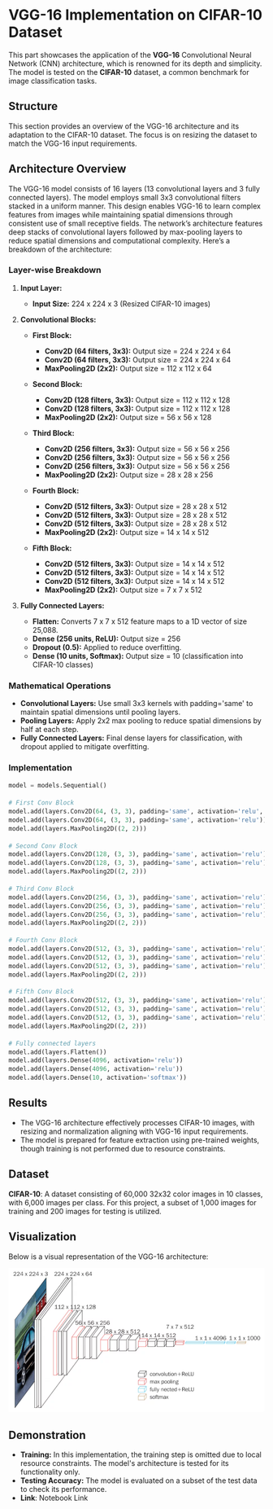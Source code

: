 # VGG-16 Implementation on CIFAR-10 Dataset

This part showcases the application of the **VGG-16** Convolutional Neural Network (CNN) architecture, which is renowned for its depth and simplicity. The model is tested on the **CIFAR-10** dataset, a common benchmark for image classification tasks.

## Structure

This section provides an overview of the VGG-16 architecture and its adaptation to the CIFAR-10 dataset. The focus is on resizing the dataset to match the VGG-16 input requirements.

## Architecture Overview

The VGG-16 model consists of 16 layers (13 convolutional layers and 3 fully connected layers). The model employs small 3x3 convolutional filters stacked in a uniform manner. This design enables VGG-16 to learn complex features from images while maintaining spatial dimensions through consistent use of small receptive fields. The network’s architecture features deep stacks of convolutional layers followed by max-pooling layers to reduce spatial dimensions and computational complexity.
Here’s a breakdown of the architecture:

### Layer-wise Breakdown

1. **Input Layer:**
   - **Input Size:** 224 x 224 x 3 (Resized CIFAR-10 images)

2. **Convolutional Blocks:**
   - **First Block:**
     - **Conv2D (64 filters, 3x3):** Output size = 224 x 224 x 64
     - **Conv2D (64 filters, 3x3):** Output size = 224 x 224 x 64
     - **MaxPooling2D (2x2):** Output size = 112 x 112 x 64

   - **Second Block:**
     - **Conv2D (128 filters, 3x3):** Output size = 112 x 112 x 128
     - **Conv2D (128 filters, 3x3):** Output size = 112 x 112 x 128
     - **MaxPooling2D (2x2):** Output size = 56 x 56 x 128

   - **Third Block:**
     - **Conv2D (256 filters, 3x3):** Output size = 56 x 56 x 256
     - **Conv2D (256 filters, 3x3):** Output size = 56 x 56 x 256
     - **Conv2D (256 filters, 3x3):** Output size = 56 x 56 x 256
     - **MaxPooling2D (2x2):** Output size = 28 x 28 x 256

   - **Fourth Block:**
     - **Conv2D (512 filters, 3x3):** Output size = 28 x 28 x 512
     - **Conv2D (512 filters, 3x3):** Output size = 28 x 28 x 512
     - **Conv2D (512 filters, 3x3):** Output size = 28 x 28 x 512
     - **MaxPooling2D (2x2):** Output size = 14 x 14 x 512

   - **Fifth Block:**
     - **Conv2D (512 filters, 3x3):** Output size = 14 x 14 x 512
     - **Conv2D (512 filters, 3x3):** Output size = 14 x 14 x 512
     - **Conv2D (512 filters, 3x3):** Output size = 14 x 14 x 512
     - **MaxPooling2D (2x2):** Output size = 7 x 7 x 512

3. **Fully Connected Layers:**
   - **Flatten:** Converts 7 x 7 x 512 feature maps to a 1D vector of size 25,088.
   - **Dense (256 units, ReLU):** Output size = 256
   - **Dropout (0.5):** Applied to reduce overfitting.
   - **Dense (10 units, Softmax):** Output size = 10 (classification into CIFAR-10 classes)

### Mathematical Operations

- **Convolutional Layers:** Use small 3x3 kernels with padding='same' to maintain spatial dimensions until pooling layers.
- **Pooling Layers:** Apply 2x2 max pooling to reduce spatial dimensions by half at each step.
- **Fully Connected Layers:** Final dense layers for classification, with dropout applied to mitigate overfitting.

### Implementation

```python
model = models.Sequential()

# First Conv Block
model.add(layers.Conv2D(64, (3, 3), padding='same', activation='relu', input_shape=(32, 32, 3)))
model.add(layers.Conv2D(64, (3, 3), padding='same', activation='relu'))
model.add(layers.MaxPooling2D((2, 2)))

# Second Conv Block
model.add(layers.Conv2D(128, (3, 3), padding='same', activation='relu'))
model.add(layers.Conv2D(128, (3, 3), padding='same', activation='relu'))
model.add(layers.MaxPooling2D((2, 2)))

# Third Conv Block
model.add(layers.Conv2D(256, (3, 3), padding='same', activation='relu'))
model.add(layers.Conv2D(256, (3, 3), padding='same', activation='relu'))
model.add(layers.Conv2D(256, (3, 3), padding='same', activation='relu'))
model.add(layers.MaxPooling2D((2, 2)))

# Fourth Conv Block
model.add(layers.Conv2D(512, (3, 3), padding='same', activation='relu'))
model.add(layers.Conv2D(512, (3, 3), padding='same', activation='relu'))
model.add(layers.Conv2D(512, (3, 3), padding='same', activation='relu'))
model.add(layers.MaxPooling2D((2, 2)))

# Fifth Conv Block
model.add(layers.Conv2D(512, (3, 3), padding='same', activation='relu'))
model.add(layers.Conv2D(512, (3, 3), padding='same', activation='relu'))
model.add(layers.Conv2D(512, (3, 3), padding='same', activation='relu'))
model.add(layers.MaxPooling2D((2, 2)))

# Fully connected layers
model.add(layers.Flatten())
model.add(layers.Dense(4096, activation='relu'))
model.add(layers.Dense(4096, activation='relu'))
model.add(layers.Dense(10, activation='softmax'))
```

## Results

- The VGG-16 architecture effectively processes CIFAR-10 images, with resizing and normalization aligning with VGG-16 input requirements.
- The model is prepared for feature extraction using pre-trained weights, though training is not performed due to resource constraints.

## Dataset

**CIFAR-10**: A dataset consisting of 60,000 32x32 color images in 10 classes, with 6,000 images per class. For this project, a subset of 1,000 images for training and 200 images for testing is utilized.

## Visualization

Below is a visual representation of the VGG-16 architecture:

<!-- ![VGG-16 Architecture](/architecture_visualizer.png) -->
<img src="architecture_visualizer.png" alt="VGG-16 Architecture" width="550"/>


## Demonstration

- **Training:** In this implementation, the training step is omitted due to local resource constraints. The model's architecture is tested for its functionality only.
- **Testing Accuracy:** The model is evaluated on a subset of the test data to check its performance.
- **Link**: Notebook Link
